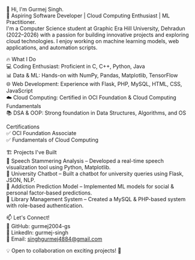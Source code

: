 👋 Hi, I'm Gurmej Singh.    
🚀 Aspiring Software Developer | Cloud Computing Enthusiast | ML Practitioner.    
I'm a Computer Science student at Graphic Era Hill University, Dehradun (2022–2026) with a passion for building innovative projects and exploring cloud technologies. I enjoy working on machine learning models, web applications, and automation scripts.    

🔥 What I Do  
💻 Coding Enthusiast: Proficient in C, C++, Python, Java  
📊 Data & ML: Hands-on with NumPy, Pandas, Matplotlib, TensorFlow  
🌐 Web Development: Experience with Flask, PHP, MySQL, HTML, CSS, JavaScript  
☁️ Cloud Computing: Certified in OCI Foundation & Cloud Computing Fundamentals  
📚 DSA & OOP: Strong foundation in Data Structures, Algorithms, and OS  

Certifications  
✅ OCI Foundation Associate  
✅ Fundamentals of Cloud Computing  

🏗 Projects I've Built  
🔹 Speech Stammering Analysis – Developed a real-time speech visualization tool using Python, Matplotlib.  
🔹 University Chatbot – Built a chatbot for university queries using Flask, JSON, NLP.  
🔹 Addiction Prediction Model – Implemented ML models for social & personal factor-based predictions.  
🔹 Library Management System – Created a MySQL & PHP-based system with role-based authentication.  

📫 Let's Connect!  
🔗 GitHub: gurmej2004-gs  
🔗 LinkedIn: gurmej-singh  
📧 Email: singhgurmej4884@gmail.com  

💡 Open to collaboration on exciting projects! 🚀
